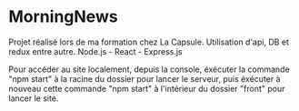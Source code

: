 # MorningNews
Projet réalisé lors de ma formation chez La Capsule. 
Utilisation d'api, DB et redux entre autre. 
Node.js - React - Express.js

Pour accéder au site localement, depuis la console, éxécuter la commande "npm start" à la racine du dossier pour lancer le serveur, puis éxécuter à nouveau cette commande "npm start" à l'intérieur du dossier "front" pour lancer le site.
